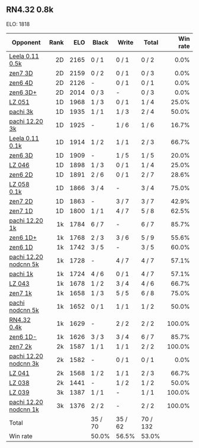 ## RN4.32 0.8k ##

ELO: 1818

Opponent | Rank | ELO | Black | Write | Total | Win rate
---------|-----:|----:|-------|-------|-------|-------:
[Leela 0.11 0.5k](Leela%200.11%200.5k.md) | 2D | 2165 | 0 / 1 | 0 / 1 | 0 / 2 | 0.0%
[zen7 3D](zen7%203D.md) | 2D | 2159 | 0 / 2 | 0 / 1 | 0 / 3 | 0.0%
[zen6 4D](zen6%204D.md) | 2D | 2126 | - | 0 / 1 | 0 / 1 | 0.0%
[zen6 3D+](zen6%203D+.md) | 2D | 2014 | 0 / 3 | - | 0 / 3 | 0.0%
[LZ 051](LZ%20051.md) | 1D | 1968 | 1 / 3 | 0 / 1 | 1 / 4 | 25.0%
[pachi 3k](pachi%203k.md) | 1D | 1935 | 1 / 1 | 1 / 3 | 2 / 4 | 50.0%
[pachi 12.20 3k](pachi%2012.20%203k.md) | 1D | 1925 | - | 1 / 6 | 1 / 6 | 16.7%
[Leela 0.11 0.1k](Leela%200.11%200.1k.md) | 1D | 1914 | 1 / 2 | 1 / 1 | 2 / 3 | 66.7%
[zen6 3D](zen6%203D.md) | 1D | 1909 | - | 1 / 5 | 1 / 5 | 20.0%
[LZ 046](LZ%20046.md) | 1D | 1898 | 1 / 3 | 0 / 1 | 1 / 4 | 25.0%
[zen6 2D](zen6%202D.md) | 1D | 1891 | 2 / 6 | 0 / 1 | 2 / 7 | 28.6%
[LZ 058 0.1k](LZ%20058%200.1k.md) | 1D | 1866 | 3 / 4 | - | 3 / 4 | 75.0%
[zen7 2D](zen7%202D.md) | 1D | 1863 | - | 3 / 7 | 3 / 7 | 42.9%
[zen7 1D](zen7%201D.md) | 1D | 1800 | 1 / 1 | 4 / 7 | 5 / 8 | 62.5%
[pachi 12.20 1k](pachi%2012.20%201k.md) | 1k | 1784 | 6 / 7 | - | 6 / 7 | 85.7%
[zen6 1D+](zen6%201D+.md) | 1k | 1768 | 2 / 3 | 3 / 6 | 5 / 9 | 55.6%
[zen6 1D](zen6%201D.md) | 1k | 1742 | 3 / 5 | - | 3 / 5 | 60.0%
[pachi 12.20 nodcnn 5k](pachi%2012.20%20nodcnn%205k.md) | 1k | 1728 | - | 4 / 7 | 4 / 7 | 57.1%
[pachi 1k](pachi%201k.md) | 1k | 1724 | 4 / 6 | 0 / 1 | 4 / 7 | 57.1%
[LZ 043](LZ%20043.md) | 1k | 1678 | 1 / 2 | 3 / 4 | 4 / 6 | 66.7%
[zen7 1k](zen7%201k.md) | 1k | 1658 | 1 / 3 | 5 / 5 | 6 / 8 | 75.0%
[pachi nodcnn 5k](pachi%20nodcnn%205k.md) | 1k | 1652 | 0 / 1 | 1 / 1 | 1 / 2 | 50.0%
[RN4.32 0.4k](RN4.32%200.4k.md) | 1k | 1629 | - | 2 / 2 | 2 / 2 | 100.0%
[zen6 1D-](zen6%201D-.md) | 1k | 1626 | 3 / 3 | 3 / 4 | 6 / 7 | 85.7%
[zen7 2k](zen7%202k.md) | 2k | 1587 | 1 / 1 | 1 / 1 | 2 / 2 | 100.0%
[pachi 12.20 nodcnn 3k](pachi%2012.20%20nodcnn%203k.md) | 2k | 1582 | - | 0 / 1 | 0 / 1 | 0.0%
[LZ 041](LZ%20041.md) | 2k | 1568 | 1 / 2 | 1 / 1 | 2 / 3 | 66.7%
[LZ 038](LZ%20038.md) | 2k | 1441 | - | 1 / 2 | 1 / 2 | 50.0%
[LZ 039](LZ%20039.md) | 3k | 1387 | 1 / 1 | - | 1 / 1 | 100.0%
[pachi 12.20 nodcnn 1k](pachi%2012.20%20nodcnn%201k.md) | 3k | 1376 | 2 / 2 | - | 2 / 2 | 100.0%
Total | | | 35 / 70 | 35 / 62 | 70 / 132 | 
Win rate| | | 50.0% | 56.5% | 53.0% | 
